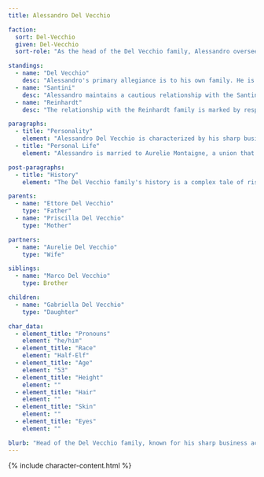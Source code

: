 ```yaml
---
title: Alessandro Del Vecchio

faction:
  sort: Del-Vecchio
  given: Del-Vecchio
  sort-role: "As the head of the Del Vecchio family, Alessandro oversees their vast commercial and financial ventures. He has taken the lead in reforming the family's operations, ensuring all dealings are transparent and ethical. His leadership extends beyond business, as he actively engages in Sen's political landscape, advocating for transparency and accountability. Alessandro's strategic mind and tireless work have been instrumental in shifting the family's focus from past scandals to a future grounded in integrity."

standings:
  - name: "Del Vecchio"
    desc: "Alessandro's primary allegiance is to his own family. He is dedicated to eradicating the corruption that once plagued the Del Vecchio name, working closely with his brother Marco and other family members to achieve this goal. His efforts have revitalized the family's reputation, positioning them as reformers in Sen."
  - name: "Santini"
    desc: "Alessandro maintains a cautious relationship with the Santini family. The two houses have a history of rivalry, but mutual respect and shared goals have led to occasional alliances. Alessandro's relationship with his sister-in-law, Sofia Santini, adds a layer of complexity, balancing familial loyalty with political strategy."
  - name: "Reinhardt"
    desc: "The relationship with the Reinhardt family is marked by respect and cautious collaboration. Both families share a commitment to justice and transparency, but historical tensions and differing interests require careful navigation. Alessandro values the Reinhardts as potential allies in his mission to promote ethical governance."

paragraphs:
  - title: "Personality"
    element: "Alessandro Del Vecchio is characterized by his sharp business acumen, ambitious nature, and unwavering commitment to integrity. His past is marked by a fierce determination to cleanse his family's name and restore their honor after the scandals brought upon them by his father. Alessandro is a calculated strategist, always seeking to expand his family's influence within Sen's political and economic spheres. Despite his serious demeanor, he is deeply devoted to his family, valuing their support and collaboration in his mission."
  - title: "Personal Life"
    element: "Alessandro is married to Aurelie Montaigne, a union that has brought credibility and strength to his endeavors to purge corruption from the Del Vecchio name. Together, they have a daughter, Gabriella Del Vecchio, who plays a crucial role as the family's political liaison. Alessandro's marriage to Aurelie and his close relationship with his brother Marco highlight the importance of family unity and support in his life. His dedication to raising his daughter with strong ethical principles mirrors his commitment to rehabilitating the family's reputation."

post-paragraphs:
  - title: "History"
    element: "The Del Vecchio family's history is a complex tale of rise, fall, and redemption. Under Alessandro's leadership, they have transitioned from a house tainted by scandal to one recognized for its integrity and dedication to ethical governance. Alessandro's relentless efforts to expose and eradicate his father's corruption have earned him respect and admiration, transforming the family's legacy."

parents:
  - name: "Ettore Del Vecchio"
    type: "Father"
  - name: "Priscilla Del Vecchio"
    type: "Mother"

partners:
  - name: "Aurelie Del Vecchio"
    type: "Wife"

siblings:
  - name: "Marco Del Vecchio"
    type: Brother

children:
  - name: "Gabriella Del Vecchio"
    type: "Daughter"

char_data:
  - element_title: "Pronouns"
    element: "he/him"
  - element_title: "Race"
    element: "Half-Elf"
  - element_title: "Age"
    element: "53"
  - element_title: "Height"
    element: ""
  - element_title: "Hair"
    element: ""
  - element_title: "Skin"
    element: ""
  - element_title: "Eyes"
    element: ""

blurb: "Head of the Del Vecchio family, known for his sharp business acumen and ambitious nature. He seeks to expand his family's influence within Sen's political landscape."
---
```


{% include character-content.html %}
